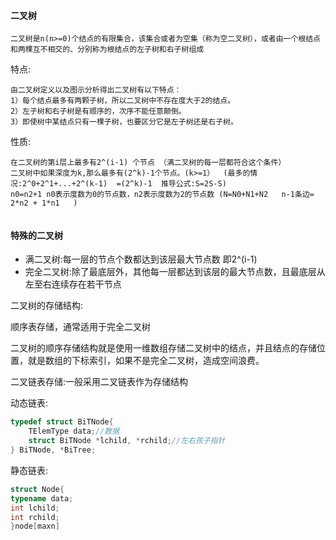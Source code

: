 #### 二叉树

```text
二叉树是n(n>=0)个结点的有限集合，该集合或者为空集（称为空二叉树），或者由一个根结点和两棵互不相交的、分别称为根结点的左子树和右子树组成
```

特点:

```text
由二叉树定义以及图示分析得出二叉树有以下特点：
1）每个结点最多有两颗子树，所以二叉树中不存在度大于2的结点。
2）左子树和右子树是有顺序的，次序不能任意颠倒。
3）即使树中某结点只有一棵子树，也要区分它是左子树还是右子树。

```

性质:

```text
在二叉树的第i层上最多有2^(i-1) 个节点 （满二叉树的每一层都符合这个条件）
二叉树中如果深度为k,那么最多有(2^k)-1个节点。(k>=1）  (最多的情况:2^0+2^1+...+2^(k-1)  =(2^k)-1  推导公式:S=2S-S)
n0=n2+1 n0表示度数为0的节点数，n2表示度数为2的节点数 (N=N0+N1+N2   n-1条边= 2*n2 + 1*n1   )


```

#### 特殊的二叉树

* 满二叉树:每一层的节点个数都达到该层最大节点数 即2^(i-1)
* 完全二叉树:除了最底层外，其他每一层都达到该层的最大节点数，且最底层从左至右连续存在若干节点

二叉树的存储结构:

顺序表存储，通常适用于完全二叉树

二叉树的顺序存储结构就是使用一维数组存储二叉树中的结点，并且结点的存储位置，就是数组的下标索引，如果不是完全二叉树，造成空间浪费。


二叉链表存储:一般采用二叉链表作为存储结构

动态链表:

```c++
typedef struct BiTNode{
    TElemType data;//数据
    struct BiTNode *lchild, *rchild;//左右孩子指针
} BiTNode, *BiTree;
```

静态链表:
```c++
struct Node{
typename data;
int lchild;
int rchild;
}node[maxn]
```


